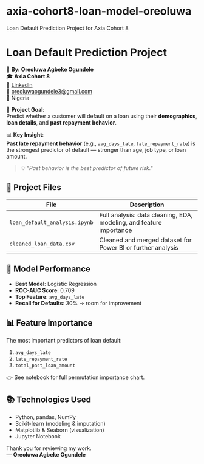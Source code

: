 # axia-cohort8-loan-model-oreoluwa
Loan Default Prediction Project for Axia Cohort 8
# Loan Default Prediction Project

👤 **By: Oreoluwa Agbeke Ogundele**  
🎓 **Axia Cohort 8**  
🔗 [LinkedIn](https://linkedin.com/in/oreoluwa-agbeke-ogundele)  
📧 oreoluwaogundele3@gmail.com  
📍 Nigeria

🎯 **Project Goal**:  
Predict whether a customer will default on a loan using their **demographics**, **loan details**, and **past repayment behavior**.

📊 **Key Insight**:  
**Past late repayment behavior** (e.g., `avg_days_late`, `late_repayment_rate`) is the strongest predictor of default — stronger than age, job type, or loan amount.

> 💡 *"Past behavior is the best predictor of future risk."*

## 📁 Project Files

| File | Description |
|------|-------------|
| `loan_default_analysis.ipynb` | Full analysis: data cleaning, EDA, modeling, and feature importance |
| `cleaned_loan_data.csv` | Cleaned and merged dataset for Power BI or further analysis |

## 🧪 Model Performance

- **Best Model**: Logistic Regression
- **ROC-AUC Score**: 0.709
- **Top Feature**: `avg_days_late`
- **Recall for Defaults**: 30% → room for improvement

## 📊 Feature Importance

The most important predictors of loan default:
1. `avg_days_late`  
2. `late_repayment_rate`  
3. `total_past_loan_amount`

👉 See notebook for full permutation importance chart.

## 📚 Technologies Used

- Python, pandas, NumPy
- Scikit-learn (modeling & imputation)
- Matplotlib & Seaborn (visualization)
- Jupyter Notebook

Thank you for reviewing my work.  
— **Oreoluwa Agbeke Ogundele**

